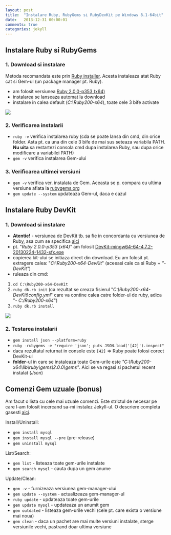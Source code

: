 ```yaml
---
layout: post
title:  "Instalare Ruby, RubyGems si RubyDevKit pe Windows 8.1-64bit"
date:   2013-12-31 00:00:01
comments: true
categories: jekyll
---
```



## Instalare Ruby si RubyGems

### 1. Download si instalare

Metoda recomandata este prin [Ruby installer](http://rubyinstaller.org). Acesta instaleaza atat Ruby cat si Gem-ul (un package manager pt. Ruby). 

- am folosit versiunea [Ruby 2.0.0-p353 (x64)](http://dl.bintray.com/oneclick/rubyinstaller/rubyinstaller-2.0.0-p353-x64.exe?direct)
- instalarea se lanseaza automat la download
- instalare in calea default (*C:\Ruby200-x64*), toate cele 3 bife activate

 ![](https://dl.dropboxusercontent.com/u/43065769/blog/images/2013-12-31-installed-ruby.png)

### 2. Verificarea instalarii

- `ruby -v` verifica instalarea ruby
(cda se poate lansa din cmd, din orice folder. Asta pt. ca una din cele 3 bife de mai sus seteaza variabila PATH. **Nu uita** sa restartezi consola cmd dupa instalarea Ruby, sau dupa orice modificare a variabilei PATH)
- `gem -v` verifica instalarea Gem-ului

### 3. Verificarea ultimei versiuni

- `gem -v` verifica ver. instalata de Gem. Aceasta se p. compara cu ultima versiune aflata la [rubygems.org](http://rubygems.org)
- `gem update --system` updateaza Gem-ul, daca e cazul

## Instalare Ruby DevKit

### 1. Download si instalare

- **Atentie!** - versiunea de DevKit tb. sa fie in concordanta cu versiunea de Ruby, asa cum se specifica [aici](http://rubyinstaller.org/downloads)
- pt. "_Ruby 2.0.0-p353 (x64)_" am folosit [DevKit-mingw64-64-4.7.2-20130224-1432-sfx.exe](http://cdn.rubyinstaller.org/archives/devkits/DevKit-mingw64-64-4.7.2-20130224-1432-sfx.exe)
- copierea kit-ului se initiaza direct din download. Eu am folosit pt. extragere calea: "_C:\Ruby200-x64-DevKit_" (aceeasi cale ca si Ruby + _"-DevKit"_)
- ruleaza din cmd: 

 1. `cd C:\Ruby200-x64-DevKit`
 2. `ruby dk.rb init` (ca rezultat se creaza fisierul "_C:\Ruby200-x64-DevKit\config.yml_" care va contine calea catre folder-ul de ruby, adica "_- C:/Ruby200-x64_")
 3. `ruby dk.rb install`
 
 ![](https://dl.dropboxusercontent.com/u/43065769/blog/images/2014-01-01-installed-rubydevkit.png)

### 2. Testarea instalarii

- `gem install json --platform=ruby`
- `ruby -rubygems -e "require 'json'; puts JSON.load('[42]').inspect"` 
 - daca rezultatul returnat in console este `[42]` => Ruby poate folosi corect DevKit-ul
 - **folder**-ul in care se instaleaza toate Gem-urile este _"C:\Ruby200-x64\lib\ruby\gems\2.0.0\gems"_. Aici se va regasi si pachetul recent instalat (_Json_)


## Comenzi Gem uzuale (bonus)

Am facut o lista cu cele mai uzuale comenzi. Este strictul de necesar pe care l-am folosit incercand sa-mi instalez Jekyll-ul. O descriere completa gasesti [aici](http://guides.rubygems.org/command-reference/).

Install/Uninstall:

- `gem install mysql`
- `gem install mysql --pre` (pre-release)
- `gem uninstall mysql`

List/Search:

- `gem list` - listeaza toate gem-urile instalate
- `gem search mysql` - cauta dupa un gem anume

Update/Clean:

- `gem -v` - furnizeaza versiunea gem-manager-ului
- `gem update --system` - actualizeaza gem-manager-ul
- `ruby update` - updateaza toate gem-urile
- `gem update mysql` - updateaza un anumit gem
- `gem outdated` - listeaza gem-urile vechi (cele pt. care exista o versiune mai noua)
- `gem clean` - daca un pachet are mai multe versiuni instalate, sterge versiunile vechi, pastrand doar ultima versiune